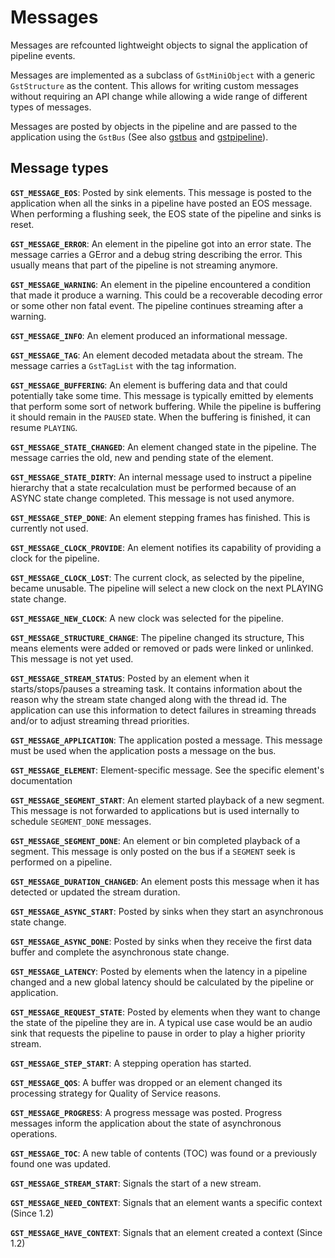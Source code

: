 # Messages

Messages are refcounted lightweight objects to signal the application of
pipeline events.

Messages are implemented as a subclass of `GstMiniObject` with a generic
`GstStructure` as the content. This allows for writing custom messages
without requiring an API change while allowing a wide range of different
types of messages.

Messages are posted by objects in the pipeline and are passed to the
application using the `GstBus` (See also [gstbus](design/gstbus.md)
and [gstpipeline](design/gstpipeline.md)).

## Message types

**`GST_MESSAGE_EOS`**: Posted by sink elements. This message is posted to the
application when all the sinks in a pipeline have posted an EOS message. When
performing a flushing seek, the EOS state of the pipeline and sinks is reset.

**`GST_MESSAGE_ERROR`**: An element in the pipeline got into an error state.
The message carries a GError and a debug string describing the error. This
usually means that part of the pipeline is not streaming anymore.

**`GST_MESSAGE_WARNING`**: An element in the pipeline encountered a condition
that made it produce a warning. This could be a recoverable decoding error or
some other non fatal event. The pipeline continues streaming after a warning.

**`GST_MESSAGE_INFO`**: An element produced an informational message.

**`GST_MESSAGE_TAG`**: An element decoded metadata about the stream. The
message carries a `GstTagList` with the tag information.

**`GST_MESSAGE_BUFFERING`**: An element is buffering data and that could
potentially take some time. This message is typically emitted by elements that
perform some sort of network buffering. While the pipeline is buffering it
should remain in the `PAUSED` state. When the buffering is finished, it can
resume `PLAYING`.

**`GST_MESSAGE_STATE_CHANGED`**: An element changed state in the pipeline.
The message carries the old, new and pending state of the element.

**`GST_MESSAGE_STATE_DIRTY`**: An internal message used to instruct
a pipeline hierarchy that a state recalculation must be performed because of an
ASYNC state change completed. This message is not used anymore.

**`GST_MESSAGE_STEP_DONE`**: An element stepping frames has finished. This is
currently not used.

**`GST_MESSAGE_CLOCK_PROVIDE`**: An element notifies its capability of
providing a clock for the pipeline.

**`GST_MESSAGE_CLOCK_LOST`**: The current clock, as selected by the pipeline,
became unusable. The pipeline will select a new clock on the next PLAYING state
change.

**`GST_MESSAGE_NEW_CLOCK`**: A new clock was selected for the pipeline.

**`GST_MESSAGE_STRUCTURE_CHANGE`**: The pipeline changed its structure, This
means elements were added or removed or pads were linked or unlinked. This
message is not yet used.

**`GST_MESSAGE_STREAM_STATUS`**: Posted by an element when it
starts/stops/pauses a streaming task. It contains information about the reason
why the stream state changed along with the thread id. The application can use
this information to detect failures in streaming threads and/or to adjust
streaming thread priorities.

**`GST_MESSAGE_APPLICATION`**: The application posted a message. This message
must be used when the application posts a message on the bus.

**`GST_MESSAGE_ELEMENT`**: Element-specific message. See the specific
element's documentation

**`GST_MESSAGE_SEGMENT_START`**: An element started playback of a new
segment. This message is not forwarded to applications but is used internally
to schedule `SEGMENT_DONE` messages.

**`GST_MESSAGE_SEGMENT_DONE`**: An element or bin completed playback of
a segment. This message is only posted on the bus if a `SEGMENT` seek is
performed on a pipeline.

**`GST_MESSAGE_DURATION_CHANGED`**: An element posts this message when it has
detected or updated the stream duration.

**`GST_MESSAGE_ASYNC_START`**: Posted by sinks when they start an
asynchronous state change.

**`GST_MESSAGE_ASYNC_DONE`**: Posted by sinks when they receive the first
data buffer and complete the asynchronous state change.

**`GST_MESSAGE_LATENCY`**: Posted by elements when the latency in a pipeline
changed and a new global latency should be calculated by the pipeline or
application.

**`GST_MESSAGE_REQUEST_STATE`**: Posted by elements when they want to change
the state of the pipeline they are in. A typical use case would be an audio
sink that requests the pipeline to pause in order to play a higher priority
stream.

**`GST_MESSAGE_STEP_START`**: A stepping operation has started.

**`GST_MESSAGE_QOS`**: A buffer was dropped or an element changed its
processing strategy for Quality of Service reasons.

**`GST_MESSAGE_PROGRESS`**: A progress message was posted. Progress messages
inform the application about the state of asynchronous operations.

**`GST_MESSAGE_TOC`**: A new table of contents (TOC) was found or a previously
found one was updated.

**`GST_MESSAGE_STREAM_START`**: Signals the start of a new stream.

**`GST_MESSAGE_NEED_CONTEXT`**: Signals that an element wants a specific context (Since 1.2)

**`GST_MESSAGE_HAVE_CONTEXT`**: Signals that an element created a context (Since 1.2)
